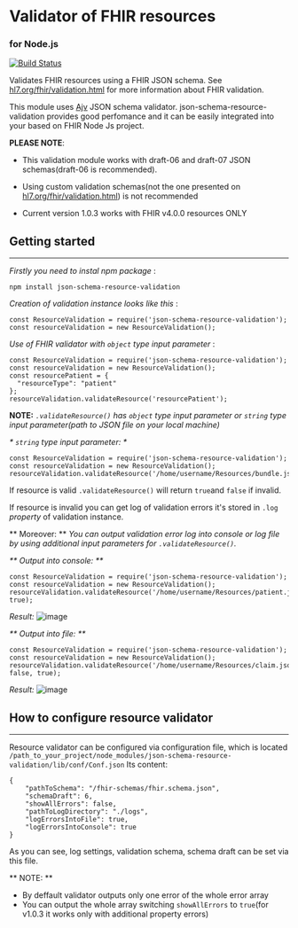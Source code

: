 # Validator of FHIR resources
### for Node.js  
[![Build Status](https://travis-ci.org/VictorGus/ValidationFHIR.svg?branch=master)](https://travis-ci.org/VictorGus/ValidationFHIR)

<addr> Validates FHIR resources using a FHIR JSON schema. See [hl7.org/fhir/validation.html](https://www.hl7.org/fhir/validation.html) for more information about FHIR validation.

<addr>This module uses [Ajv](https://github.com/epoberezkin/ajv) JSON schema validator. json-schema-resource-validation provides good perfomance and it can be easily integrated into your based on FHIR Node Js project.  

**PLEASE NOTE**:

* <addr>This validation module works with draft-06 and draft-07 JSON schemas(draft-06 is recommended).

* <addr>Using custom validation schemas(not the one presented on [hl7.org/fhir/validation.html](https://www.hl7.org/fhir/validation.html)) is not recommended

* Current version 1.0.3 works with FHIR v4.0.0 resources ONLY

## Getting started
***
<addr> _Firstly you need to instal npm package_ :

`` npm install json-schema-resource-validation ``

<addr> _Creation of validation instance looks like this_ :

```
const ResourceValidation = require('json-schema-resource-validation');
const resourceValidation = new ResourceValidation();
```
<addr> _Use of FHIR validator with ``object`` type input parameter_ :
```
const ResourceValidation = require('json-schema-resource-validation');
const resourceValidation = new ResourceValidation();
const resourcePatient = {
  "resourceType": "patient"
};
resourceValidation.validateResource('resourcePatient');
```
**NOTE:**
<addr> *``.validateResource()`` has ``object`` type input parameter or ``string`` type input parameter(path to JSON file on your local machine)*

<addr> _* ``string`` type input parameter: *_
```
const ResourceValidation = require('json-schema-resource-validation');
const resourceValidation = new ResourceValidation();
resourceValidation.validateResource('/home/username/Resources/bundle.json');
```

<addr> If resource is valid ``.validateResource()`` will return ```true```and ```false``` if invalid.



<addr> If resource is invalid you can get log of validation errors it's stored in ``.log`` _property_ of validation instance.

** Moreover: **
<addr>_You can output validation error log into console or log file by using additional input parameters for ``.validateResource()``._

_** Output into console: **_
```
const ResourceValidation = require('json-schema-resource-validation');
const resourceValidation = new ResourceValidation();
resourceValidation.validateResource('/home/username/Resources/patient.json', true);
```
_Result:_
![image](https://user-images.githubusercontent.com/43377382/58316745-ed7bac00-7e1c-11e9-8756-2c03511a0362.png)

<addr> _** Output into file: **_
```
const ResourceValidation = require('json-schema-resource-validation');
const resourceValidation = new ResourceValidation();
resourceValidation.validateResource('/home/username/Resources/claim.json', false, true);
```
_Result:_
![image](https://user-images.githubusercontent.com/43377382/58317215-059ffb00-7e1e-11e9-8b08-c6dbe6b93958.png)

## How to configure resource validator
***
<addr> Resource validator can be configured via configuration file, which is located ``/path_to_your_project/node_modules/json-schema-resource-validation/lib/conf/Conf.json``
<addr> Its content:
```
{
    "pathToSchema": "/fhir-schemas/fhir.schema.json",
    "schemaDraft": 6,
    "showAllErrors": false,
    "pathToLogDirectory": "./logs",
    "logErrorsIntoFile": true,
    "logErrorsIntoConsole": true
}
```
As you can see, log settings, validation schema, schema draft can be set via this file.

** NOTE: **
* By deffault validator outputs only one error of the whole error array
* You can output the whole array switching ``showAllErrors`` to ``true``(for v1.0.3 it works only with additional property errors)
